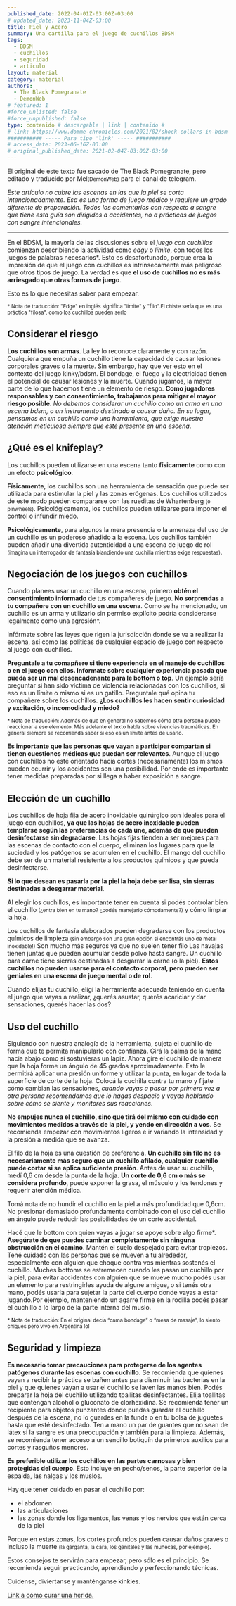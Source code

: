 ```yaml
---
published_date: 2022-04-01Z-03:00Z-03:00
# updated_date: 2023-11-04Z-03:00
title: Piel y Acero
summary: Una cartilla para el juego de cuchillos BDSM
tags:
  - BDSM
  - cuchillos
  - seguridad
  - articulo
layout: material
category: material
authors:
  - The Black Pomegranate
  - DemonWeb
# featured: 1
#force_unlisted: false
#force_unpublished: false
type: contenido # descargable | link | contenido #
# link: https://www.domme-chronicles.com/2021/02/shock-collars-in-bdsm-play-are-they-safe
########### ----- Para tipo 'link' ----- ###########
# access_date: 2023-06-16Z-03:00
# original_published_date: 2021-02-04Z-03:00Z-03:00
---
```


El original de este texto fue sacado de The Black Pomegranate, pero editado y traducido
por Mel<small>(DemonWeb)</small> para el canal de telegram.

*Este artículo no cubre las escenas en las que la piel se corta intencionadamente. Esa es una forma de juego médico y requiere un grado diferente de preparación. Todos los comentarios con respecto a sangre que tiene esta guía son dirigidos a accidentes, no a prácticas de juegos con sangre intencionales.*

---

En el BDSM, la mayoría de las discusiones sobre el _juego con cuchillos_ comienzan describiendo la actividad como _edgy_ o _límite_, con todos los juegos de palabras necesarios*. Esto es desafortunado, porque crea la impresión de que el juego con cuchillos es intrínsecamente más peligroso que otros tipos de juego. La verdad es que **el uso de cuchillos no es más arriesgado que otras formas de juego**.

Esto es lo que necesitas saber para empezar.

<small>* Nota de traducción: "Edge" en inglés significa "límite" y "filo".El chiste sería que es una práctica "filosa", como los cuchillos pueden serlo</small>


## Considerar el riesgo

**Los cuchillos son armas**. La ley lo reconoce claramente y con razón. Cualquiera que empuña un cuchillo tiene la capacidad de causar lesiones corporales graves o la muerte. Sin embargo, hay que ver esto en el contexto del juego kinky/bdsm. El bondage, el fuego y la electricidad tienen el potencial de causar lesiones y la muerte. Cuando jugamos, la mayor parte de lo que hacemos tiene un elemento de riesgo. **Como jugadores responsables y con consentimiento, trabajamos para mitigar el mayor riesgo posible**. *No debemos considerar un cuchillo como un arma en una escena bdsm, o un instrumento destinado a causar daño. En su lugar, pensamos en un cuchillo como una herramienta, que exige nuestra atención meticulosa siempre que esté presente en una escena*.

## ¿Qué es el knifeplay?

Los cuchillos pueden utilizarse en una escena tanto **físicamente** como con un efecto
**psicológico**.

**Físicamente**, los cuchillos son una herramienta de sensación que puede ser utilizada para estimular la piel y las zonas erógenas. Los cuchillos utilizados de este modo pueden compararse con las rueditas de Whartenberg <small>(o pinwheels)</small>. Psicológicamente, los cuchillos pueden utilizarse para imponer el control o infundir miedo. 

**Psicológicamente**, para algunos la mera presencia o la amenaza del uso de un cuchillo es un poderoso añadido a la escena. Los cuchillos también pueden añadir una divertida autenticidad a una escena de juego de rol <small>(imagina un interrogador de fantasía blandiendo una cuchilla mientras exige respuestas)</small>.

## Negociación de los juegos con cuchillos

Cuando planees usar un cuchillo en una escena, primero **obtén el consentimiento informado** de tus compañeres de juego. **No sorprendas a tu compañere con un cuchillo en una escena**. Como se ha mencionado, un cuchillo es un arma y utilizarlo sin permiso explícito podría considerarse legalmente como una agresión*.

Infórmate sobre las leyes que rigen la jurisdicción donde se va a realizar la escena, así como las políticas de cualquier espacio de juego con respecto al juego con cuchillos.

**Preguntale a tu comapñere si tiene experiencia en el manejo de cuchillos o en el juego con ellos. Informate sobre cualquier experiencia pasada que pueda ser un mal desencadenante para le bottom o top**. Un ejemplo sería preguntar si han sido víctima de violencia relacionadas con los cuchillos, si eso es un límite o mismo si es un gatillo. Preguntale qué opina tu compañere sobre los cuchillos. **¿Los cuchillos les hacen sentir curiosidad y excitación, o incomodidad y miedo?**

<small>* Nota de traducción: Además de que en general no sabemos cómo otra persona puede reaccionar a ese elemento. Más adelante el texto habla sobre vivencias traumáticas. En general siempre se recomienda saber si eso es un límite antes de usarlo.</small>

**Es importante que las personas que vayan a participar compartan si tienen cuestiones médicas que puedan ser relevantes**. Aunque el juego con cuchillos no esté orientado hacia cortes (necesariamente) los mismos pueden ocurrir y los accidentes son una posibilidad. Por ende es importante tener medidas preparadas por si llega a haber exposición a sangre.

## Elección de un cuchillo

Los cuchillos de hoja fija de acero inoxidable quirúrgico son ideales para el juego con cuchillos, **ya que las hojas de acero inoxidable pueden templarse según las preferencias de cada une, además de que pueden desinfectarse sin degradarse**. Las hojas fijas tienden a ser mejores para las escenas de contacto con el cuerpo, eliminan los lugares para que la suciedad y los patógenos se acumulen en el cuchillo. El mango del cuchillo debe ser de un material resistente a los productos químicos y que pueda desinfectarse.

**Si lo que desean es pasarla por la piel la hoja debe ser lisa, sin sierras destinadas a desgarrar material**.

Al elegir los cuchillos, es importante tener en cuenta si podés controlar bien el cuchillo <small>(¿entra bien en tu mano? ¿podés manejarlo cómodamente?)</small> y cómo limpiar la hoja.

Los cuchillos de fantasía elaborados pueden degradarse con los productos químicos de limpieza <small>(sin embargo son una gran opción si encontrás uno de metal inoxidable!)</small> Son mucho más seguros ya que no suelen tener filo Las navajas tienen juntas que pueden acumular desde polvo hasta sangre. Un cuchillo para carne tiene sierras destinadas a desgarrar la carne (o la piel). **Estos cuchillos no pueden usarse para el contacto corporal, pero pueden ser geniales en una escena de juego mental o de rol**. 

Cuando elijas tu cuchillo, eligí la herramienta adecuada teniendo en cuenta el juego que vayas a realizar, ¿querés asustar, querés acariciar y dar sensaciones, querés hacer las dos?

## Uso del cuchillo

Siguiendo con nuestra analogía de la herramienta, sujeta el cuchillo de forma que te permita manipularlo con confianza. Girá la palma de la mano hacia abajo como si sostuvieras un lápiz. Ahora gire el cuchillo de manera que la hoja forme un ángulo de 45 grados aproximadamente. Esto le permitirá aplicar una presión uniforme y utilizar la punta, en lugar de toda la superficie de corte de la hoja. Colocá la cuchilla contra tu mano y fijate cómo cambian las sensaciones, *cuando vayas a pasar por primera vez a otra persona recomendamos que lo hagas despacio y vayas hablando sobre cómo se siente y monitores sus reacciones*.

**No empujes nunca el cuchillo, sino que tirá del mismo con cuidado con movimientos medidos a través de la piel, y yendo en dirección a vos**. Se recomienda empezar con movimientos ligeros e ir variando la intensidad y la presión a medida que se avanza.

El filo de la hoja es una cuestión de preferencia. **Un cuchillo sin filo no es necesariamente más seguro que un cuchillo afilado, cualquier cuchillo puede cortar si se aplica suficiente presión**. Antes de usar su cuchillo, medí 0,6 cm desde la punta de la hoja. **Un corte de 0,6 cm o más se considera profundo**, puede exponer la grasa, el músculo y los tendones y requerir atención médica.

Tomá nota de no hundir el cuchillo en la piel a más profundidad que 0,6cm. No presionar demasiado profundamente combinado con el uso del cuchillo en ángulo puede reducir las posibilidades de un corte accidental.

Hacé que le bottom con quien vayas a jugar se apoye sobre algo firme*. **Asegúrate de que puedes caminar completamente sin ninguna obstrucción en el camino**. Mantén el suelo despejado para evitar tropiezos. Tené cuidado con las personas que se mueven a tu alrededor, especialmente con alguien que choque contra vos mientras sostenés el cuchillo. Muches bottoms se estremecen cuando les pasan un cuchillo por la piel, para evitar accidentes con alguien que se mueve mucho podés usar un elemento para restringirles ayuda de algune amigue, o si tenés otra mano, podés usarla para sujetar la parte del cuerpo donde vayas a estar jugando.Por ejemplo, manteniendo un agarre firme en la rodilla podés pasar el cuchillo a lo largo de la parte interna del muslo.

<small>* Nota de traducción: En el original decía “cama bondage” o “mesa de masaje”, lo siento chiques pero vivo en Argentina lol</small>

## Seguridad y limpieza

**Es necesario tomar precauciones para protegerse de los agentes patógenos durante las escenas con cuchillo**. Se recomienda que quienes vayan a recibir la práctica se bañen antes para disminuir las bacterias en la piel y que quienes vayan a usar el cuchillo se laven las manos bien. Podés preparar la hoja del cuchillo utilizando toallitas desinfectantes. Elija toallitas que contengan alcohol o gluconato de clorhexidina. Se recomienda tener un recipiente para objetos punzantes donde puedas guardar el cuchillo después de la escena, no lo guardes en la funda o en tu bolsa de juguetes hasta que esté desinfectado. Ten a mano un par de guantes que no sean de látex si la sangre es una preocupación y también para la limpieza. Además, se recomienda tener acceso a un sencillo botiquín de primeros auxilios para cortes y rasguños menores.

**Es preferible utilizar los cuchillos en las partes carnosas y bien protegidas del cuerpo**. Esto incluye en pecho/senos, la parte superior de la espalda, las nalgas y los muslos.

Hay que tener cuidado en pasar el cuchillo por:
- el abdomen
- las articulaciones
- las zonas donde los ligamentos, las venas y los nervios que están cerca de la piel

Porque en estas zonas, los cortes profundos pueden causar daños graves o incluso la muerte <small>(la garganta, la cara, los genitales y las muñecas, por ejemplo)</small>.

Estos consejos te servirán para empezar, pero sólo es el principio. Se recomienda seguir practicando, aprendiendo y perfeccionando técnicas.

Cuidense, diviertanse y manténganse kinkies.

[Link a cómo curar una herida.](https://medlineplus.gov/spanish/ency/article/000043.htm)



